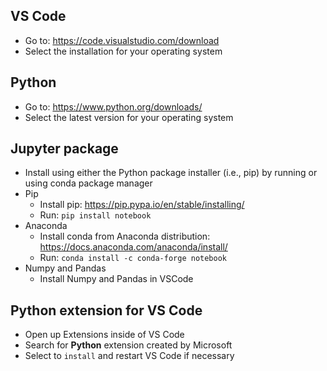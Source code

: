 ## VS Code
- Go to: https://code.visualstudio.com/download
- Select the installation for your operating system

## Python
- Go to: https://www.python.org/downloads/
- Select the latest version for your operating system

## Jupyter package
- Install using either the Python package installer (i.e., pip) by running or using conda package manager
- Pip
  - Install pip: https://pip.pypa.io/en/stable/installing/
  - Run: `pip install notebook`
- Anaconda
  - Install conda from Anaconda distribution: https://docs.anaconda.com/anaconda/install/
  - Run: `conda install -c conda-forge notebook`
- Numpy and Pandas
  - Install Numpy and Pandas in VSCode

## Python extension for VS Code
- Open up Extensions inside of VS Code
- Search for **Python** extension created by Microsoft
- Select to `install` and restart VS Code if necessary
